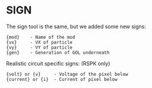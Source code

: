 # SIGN

The sign tool is the same, but we added some new signs:

```
{mod}    - Name of the mod
{vx}     - VX of particle
{vy}     - VY of particle
{gen}    - Generation of GOL underneath
```

Realistic circuit specific signs: (RSPK only)
```
{volt} or {v}     - Voltage of the pixel below
{current} or {i}  - Current of pixel below
```